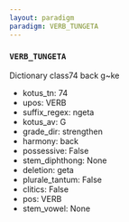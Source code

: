```yaml
---
layout: paradigm
paradigm: VERB_TUNGETA
---
```

### ` VERB_TUNGETA `

Dictionary class74 back g~ke
* kotus_tn: 74
* upos: VERB
* suffix_regex: ngeta
* kotus_av: G
* grade_dir: strengthen
* harmony: back
* possessive: False
* stem_diphthong: None
* deletion: geta
* plurale_tantum: False
* clitics: False
* pos: VERB
* stem_vowel: None
